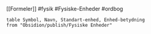 [[Formeler]]
#fysik #Fysiske-Enheder #ordbog 
``` dataview
table Symbol, Navn, Standart-enhed, Enhed-betydning
from "Obsidion/publish/Fysiske Enheder" 
```
